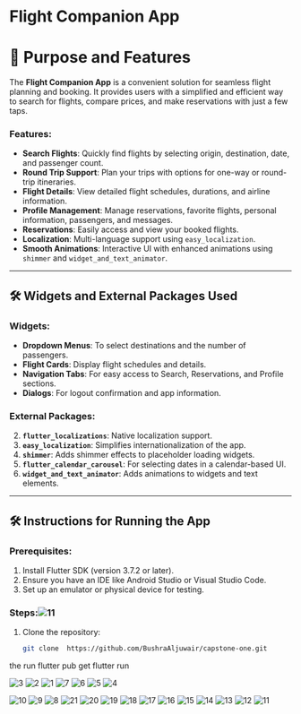 # Flight Companion App

# 🚀 Purpose and Features

The **Flight Companion App** is a convenient solution for seamless flight planning and booking. It provides users with a simplified and efficient way to search for flights, compare prices, and make reservations with just a few taps.

### Features:
- **Search Flights**: Quickly find flights by selecting origin, destination, date, and passenger count.
- **Round Trip Support**: Plan your trips with options for one-way or round-trip itineraries.
- **Flight Details**: View detailed flight schedules, durations, and airline information.
- **Profile Management**: Manage reservations, favorite flights, personal information, passengers, and messages.
- **Reservations**: Easily access and view your booked flights.
- **Localization**: Multi-language support using `easy_localization`.
- **Smooth Animations**: Interactive UI with enhanced animations using `shimmer` and `widget_and_text_animator`.

---

## 🛠 Widgets and External Packages Used

### Widgets:
- **Dropdown Menus**: To select destinations and the number of passengers.
- **Flight Cards**: Display flight schedules and details.
- **Navigation Tabs**: For easy access to Search, Reservations, and Profile sections.
- **Dialogs**: For logout confirmation and app information.

### External Packages:
 2. **`flutter_localizations`**: Native localization support.
3. **`easy_localization`**: Simplifies internationalization of the app.
4. **`shimmer`**: Adds shimmer effects to placeholder loading widgets.
5. **`flutter_calendar_carousel`**: For selecting dates in a calendar-based UI.
6. **`widget_and_text_animator`**: Adds animations to widgets and text elements.

---

## 🛠 Instructions for Running the App

### Prerequisites:
1. Install Flutter SDK (version 3.7.2 or later).
2. Ensure you have an IDE like Android Studio or Visual Studio Code.
3. Set up an emulator or physical device for testing.

### Steps:![11](https://github.com/user-attachments/assets/5fa1c242-b878-44c6-a653-b4a250843025)

1. Clone the repository:  
   ```bash
   git clone  https://github.com/BushraAljuwair/capstone-one.git
the run flutter pub get
flutter run 




![3](https://github.com/user-attachments/assets/52eda8b2-9440-4116-abf4-af89ce0bfdcd)
![2](https://github.com/user-attachments/assets/e7f742b7-7496-4ee1-9182-9d19497c1457)
![1](https://github.com/user-attachments/assets/db72b3da-8930-4087-bfdd-865e5fa8c5fd)
![7](https://github.com/user-attachments/assets/f12da29a-7dd8-47c2-9957-53389eec8303)
![6](https://github.com/user-attachments/assets/517bd65e-3276-462c-8b2b-6182aa425ae6)
![5](https://github.com/user-attachments/assets/3c32267e-8b02-4fd9-888c-887ada76a23f)
![4](https://github.com/user-attachments/assets/891514bf-7947-41b1-91d8-47af78023aaa)


![10](https://github.com/user-attachments/assets/f02eaafa-4f7a-4859-938e-4427da844389)
![9](https://github.com/user-attachments/assets/ae2b97b7-9c15-408e-9438-581b2a984177)
![8](https://github.com/user-attachments/assets/4c9e4574-4b34-41c3-b2da-0b17236b3736)
![21](https://github.com/user-attachments/assets/bddc6f84-1664-4d2b-981e-8626acf59922)
![20](https://github.com/user-attachments/assets/9412e018-b469-4d75-851d-954e86294123)
![19](https://github.com/user-attachments/assets/8ad8db4a-afd9-4883-a0ea-4155143ef1d9)
![18](https://github.com/user-attachments/assets/6c5ee2ae-09d9-4fc5-b26d-b8f541e2ad12)
![17](https://github.com/user-attachments/assets/30eed6c9-0a62-40c7-8b3a-a599c64a8c73)
![16](https://github.com/user-attachments/assets/e2016b74-7a09-403b-8df4-6c89ef2a4a46)
![15](https://github.com/user-attachments/assets/b0febd0e-f770-4a59-ba16-f38ec129ca7d)
![14](https://github.com/user-attachments/assets/393eb95b-381d-44a6-9675-f6bb82fed5f4)
![13](https://github.com/user-attachments/assets/2ec4583f-6ce5-47b2-a07d-37bcf631a85a)
![12](https://github.com/user-attachments/assets/2a0be7f5-41ac-430c-99e5-cfc671fc1e57)
![11](https://github.com/user-attachments/assets/95129dd5-81f5-49e8-909e-06c461a6069b)



 


